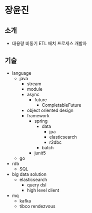 # 장윤진
## 소개
- 대용량 비동기 ETL 배치 프로세스 개발자 
## 기술
- language
  - java
    - stream
    - module
    - async
      - future
        - CompletableFuture
    - object oriented design
    - framework
      - spring
        - data
           - jpa
           - elasticsearch
           - r2dbc
        - batch
      - junit5
  - go
- rdb
  - SQL
- big data solution
  - elasticsearch
    - query dsl
    - high level client
- mq
  - kafka
  - tibco rendezvous
<!--
**future-box/future-box** is a ✨ _special_ ✨ repository because its `README.md` (this file) appears on your GitHub profile.

Here are some ideas to get you started:

- 🔭 I’m currently working on ...
- 🌱 I’m currently learning ...
- 👯 I’m looking to collaborate on ...
- 🤔 I’m looking for help with ...
- 💬 Ask me about ...
- 📫 How to reach me: ...
- 😄 Pronouns: ...
- ⚡ Fun fact: ...
-->
